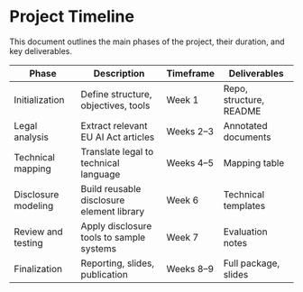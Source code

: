 # Project Timeline

This document outlines the main phases of the project, their duration, and key deliverables.

| Phase                  | Description                                     | Timeframe          | Deliverables             |
|------------------------|-------------------------------------------------|---------------------|--------------------------|
| Initialization         | Define structure, objectives, tools             | Week 1              | Repo, structure, README  |
| Legal analysis         | Extract relevant EU AI Act articles             | Weeks 2–3           | Annotated documents      |
| Technical mapping      | Translate legal to technical language           | Weeks 4–5           | Mapping table            |
| Disclosure modeling    | Build reusable disclosure element library       | Week 6              | Technical templates      |
| Review and testing     | Apply disclosure tools to sample systems        | Week 7              | Evaluation notes         |
| Finalization           | Reporting, slides, publication                  | Weeks 8–9           | Full package, slides     |
